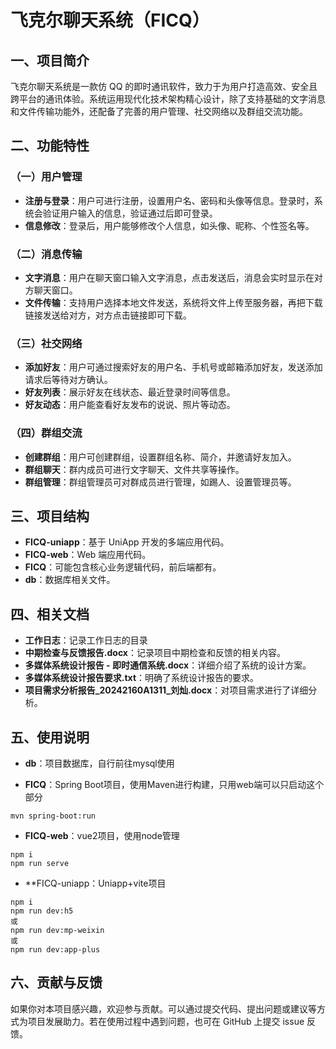 # 飞克尔聊天系统（FICQ）

## 一、项目简介

飞克尔聊天系统是一款仿 QQ 的即时通讯软件，致力于为用户打造高效、安全且跨平台的通讯体验。系统运用现代化技术架构精心设计，除了支持基础的文字消息和文件传输功能外，还配备了完善的用户管理、社交网络以及群组交流功能。

## 二、功能特性

### （一）用户管理

- **注册与登录**：用户可进行注册，设置用户名、密码和头像等信息。登录时，系统会验证用户输入的信息，验证通过后即可登录。
- **信息修改**：登录后，用户能够修改个人信息，如头像、昵称、个性签名等。

### （二）消息传输

- **文字消息**：用户在聊天窗口输入文字消息，点击发送后，消息会实时显示在对方聊天窗口。
- **文件传输**：支持用户选择本地文件发送，系统将文件上传至服务器，再把下载链接发送给对方，对方点击链接即可下载。

### （三）社交网络

- **添加好友**：用户可通过搜索好友的用户名、手机号或邮箱添加好友，发送添加请求后等待对方确认。
- **好友列表**：展示好友在线状态、最近登录时间等信息。
- **好友动态**：用户能查看好友发布的说说、照片等动态。

### （四）群组交流

- **创建群组**：用户可创建群组，设置群组名称、简介，并邀请好友加入。
- **群组聊天**：群内成员可进行文字聊天、文件共享等操作。
- **群组管理**：群组管理员可对群成员进行管理，如踢人、设置管理员等。

## 三、项目结构

- **FICQ-uniapp**：基于 UniApp 开发的多端应用代码。
- **FICQ-web**：Web 端应用代码。
- **FICQ**：可能包含核心业务逻辑代码，前后端都有。
- **db**：数据库相关文件。

## 四、相关文档

- **工作日志**：记录工作日志的目录
- **中期检查与反馈报告.docx**：记录项目中期检查和反馈的相关内容。
- **多媒体系统设计报告 - 即时通信系统.docx**：详细介绍了系统的设计方案。
- **多媒体系统设计报告要求.txt**：明确了系统设计报告的要求。
- **项目需求分析报告_20242160A1311_刘灿.docx**：对项目需求进行了详细分析。

## 五、使用说明
- **db**：项目数据库，自行前往mysql使用

- **FICQ**：Spring Boot项目，使用Maven进行构建，只用web端可以只启动这个部分
```shell
mvn spring-boot:run
```
- **FICQ-web**：vue2项目，使用node管理
```shell
npm i
npm run serve
```
- **FICQ-uniapp：Uniapp+vite项目
```shell
npm i
npm run dev:h5
或
npm run dev:mp-weixin
或
npm run dev:app-plus
````

## 六、贡献与反馈

如果你对本项目感兴趣，欢迎参与贡献。可以通过提交代码、提出问题或建议等方式为项目发展助力。若在使用过程中遇到问题，也可在 GitHub 上提交 issue 反馈。
